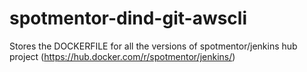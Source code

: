 # spotmentor-dind-git-awscli
Stores the DOCKERFILE for all the versions of spotmentor/jenkins hub project (https://hub.docker.com/r/spotmentor/jenkins/)
